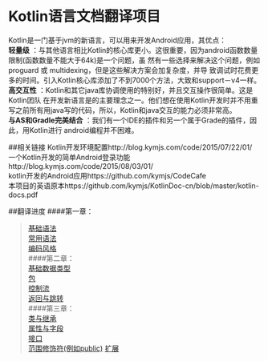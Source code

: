 # Kotlin语言文档翻译项目

Kotlin是一门基于jvm的新语言，可以用来开发Android应用，其优点：  
 **轻量级** ：与其他语言相比Kotlin的核心库更小。这很重要，因为android函数数量限制(函数数量不能大于64k)是一个问题，虽 然有一些选择来解决这个问题，例如proguard 或 multidexing，但是这些解决方案会加复杂度，并导 致调试时花费更多的时间。引入Kotlin核心库添加了不到7000个方法，大致和support－v4一样。  
 **高交互性** ：Kotlin和其它java库协调使用的特别好，并且交互操作很简单。这是Kotlin团队 在开发新语言是的主要理念之一。他们想在使用Kotlin开发时并不用重写之前所有用java写的代码，所以，Kotlin和java交互的能力必须非常高。  
 **与AS和Gradle完美结合** ：我们有一个IDE的插件和另一个属于Grade的插件，因此，用Kotlin进行 android编程并不困难。

##相关链接
Kotlin开发环境配置http://blog.kymjs.com/code/2015/07/22/01/  
一个Kotlin开发的简单Android登录功能http://blog.kymjs.com/code/2015/08/03/01/  
kotlin开发的Android应用https://github.com/kymjs/CodeCafe  
本项目的英语原本https://github.com/kymjs/KotlinDoc-cn/blob/master/kotlin-docs.pdf  

##翻译进度
####第一章：
>[基础语法](https://github.com/kymjs/KotlinDoc-cn/blob/master/unit1/GettingStarted.md)    
>[常用语法](https://github.com/kymjs/KotlinDoc-cn/blob/master/unit1/Idioms.md)  
>[编码风格](https://github.com/kymjs/KotlinDoc-cn/blob/master/unit1/CodingConventions.md)  
####第二章：  
>[基础数据类型](https://github.com/kymjs/KotlinDoc-cn/blob/master/unit2/BasicsType.md)   
>[包](https://github.com/kymjs/KotlinDoc-cn/blob/master/unit2/Packages.md)   
>[控制流](https://github.com/kymjs/KotlinDoc-cn/blob/master/unit2/ControlFlow.md)    
>[返回与跳转](https://github.com/kymjs/KotlinDoc-cn/blob/master/unit2/ReturnsJumps.md)   
####第三章：  
>[类与继承](https://github.com/kymjs/KotlinDoc-cn/blob/master/unit3/ClassesInheritance.md)   
>[属性与字段](https://github.com/kymjs/KotlinDoc-cn/blob/master/unit3/PropertiesFields.md)     
>[接口](https://github.com/kymjs/KotlinDoc-cn/blob/master/unit3/Interfaces.md)     
>[范围修饰符(例如public)](https://github.com/kymjs/KotlinDoc-cn/blob/master/unit3/VisibilityModifiers.md) 
>[扩展](https://github.com/kymjs/KotlinDoc-cn/blob/master/unit3/Extensions.md)     

